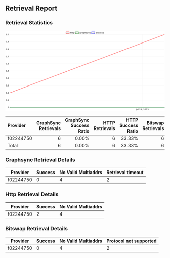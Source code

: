 ## Retrieval Report
### Retrieval Statistics
<img src="https://raw.githubusercontent.com/data-preservation-programs/filplus-checker-assets/main/filecoin-project/filecoin-plus-large-datasets/issues/1631/1690459344878.png"/>

| Provider  | GraphSync Retrievals | GraphSync Success Ratio | HTTP Retrievals | HTTP Success Ratio | Bitswap Retrievals | Bitswap Success Ratio |
| :-------- | -------------------: | ----------------------: | --------------: | -----------------: | -----------------: | --------------------: |
| f02244750 |                    6 |                   0.00% |               6 |             33.33% |                  6 |                 0.00% |
| Total     |                    6 |                   0.00% |               6 |             33.33% |                  6 |                 0.00% |

### Graphsync Retrieval Details
| Provider  | Success | No Valid Multiaddrs | Retrieval timeout |
| --------- | ------- | ------------------- | ----------------- |
| f02244750 | 0       | 4                   | 2                 |

### Http Retrieval Details
| Provider  | Success | No Valid Multiaddrs |
| --------- | ------- | ------------------- |
| f02244750 | 2       | 4                   |

### Bitswap Retrieval Details
| Provider  | Success | No Valid Multiaddrs | Protocol not supported |
| --------- | ------- | ------------------- | ---------------------- |
| f02244750 | 0       | 4                   | 2                      |
